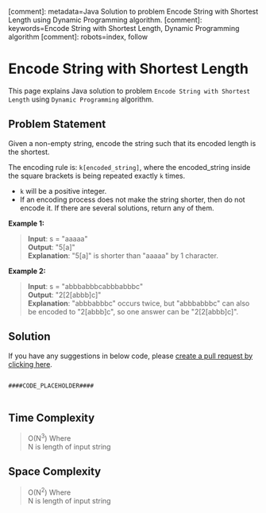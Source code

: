 [comment]: metadata=Java Solution to problem Encode String with Shortest Length using Dynamic Programming algorithm.
[comment]: keywords=Encode String with Shortest Length, Dynamic Programming algorithm
[comment]: robots=index, follow


<h1>Encode String with Shortest Length</h1>
<p>
This page explains Java solution to problem <code class="inline">Encode String with Shortest Length</code> using <code class="inline">Dynamic Programming</code> algorithm.
</p>


<h2 class="heading">Problem Statement</h2>
<p>
Given a non-empty string, encode the string such that its encoded length is the shortest.
</p>
<p>
The encoding rule is: <code class="inline">k[encoded_string]</code>, where the encoded_string inside the square brackets is being repeated exactly <code class="inline">k</code> times.
</p>
<ul>
<li><code class="inline">k</code> will be a positive integer.</li>
<li>If an encoding process does not make the string shorter, then do not encode it. If there are several solutions, return any of them.</li>
</ul>

<b>Example 1:</b>
<blockquote>
<p>
<b>Input</b>: s = "aaaaa"<br/>
<b>Output</b>: "5[a]"<br/>
<b>Explanation</b>: "5[a]" is shorter than "aaaaa" by 1 character.<br/>
</p>
</blockquote>

<b>Example 2:</b>
<blockquote>
<p>
<b>Input</b>: s = "abbbabbbcabbbabbbc"<br/>
<b>Output</b>: "2[2[abbb]c]"<br/>
<b>Explanation</b>: "abbbabbbc" occurs twice, but "abbbabbbc" can also be encoded to "2[abbb]c", so one answer can be "2[2[abbb]c]".<br/>
</p>
</blockquote>


<h2 class="heading">Solution</h2>
If you have any suggestions in below code, please <a href="####LINK_PLACEHOLDER####" target="_blank" rel="noopener noreferrer" class="absolute">create a pull request by clicking here</a>.
<pre>
<code class="language-java">
####CODE_PLACEHOLDER####
</code>
</pre>


<h2 class="heading">Time Complexity</h2>
<blockquote>
<p>
O(N<sup>3</sup>) Where <br />
N is length of input string
</p>
</blockquote>


<h2 class="heading">Space Complexity</h2>
<blockquote>
<p>
O(N<sup>2</sup>) Where <br />
N is length of input string
</p>
</blockquote>